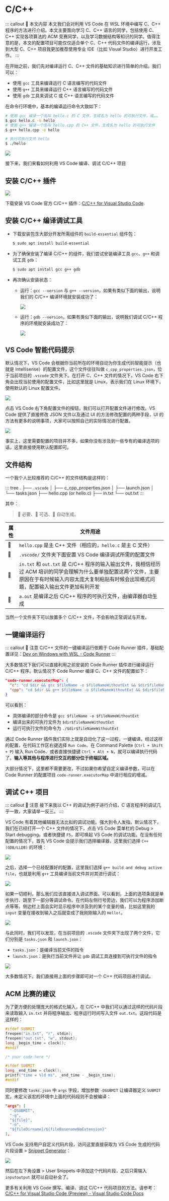 # C/C++ <a href="https://github.com/spencerwooo"><Badge text="@SpencerWoo"/></a>

::: callout 🥐 本文内容
本文我们会对利用 VS Code 在 WSL 环境中编写 C、C++ 程序的方法进行介绍。本文主要面向学习 C、C++ 语言的同学，包括使用 C、C++ 实现各项算法的 ACM 竞赛同学，以及学习数据结构等知识的同学。值得注意的是，本文的配置项目可能仅仅适合单个 C、C++ 代码文件的编译运行，涉及到大型 C、C++ 项目我更加推荐使用专业 IDE（比如 Visual Studio）进行开发工作。
:::

在开始之前，我们先对编译运行 C、C++ 文件的基础知识进行简单的介绍。我们可以：

- 使用 `gcc` 工具来编译运行 C 语言编写的代码文件
- 使用 `g++` 工具来编译运行 C++ 语言编写的代码文件
- 使用 `gdb` 工具来调试 C 或 C++ 语言编写的代码文件

在命令行环境中，基本的编译运行命令大致如下：

```bash
# 使用 gcc 编译一个名叫 hello.c 的 C 文件，生成名为 hello 的可执行文件，或……
$ gcc hello.c -o hello
# 使用 g++ 编译一个名叫 hello.cpp 的 C++ 文件，生成名为 hello 的可执行文件
$ g++ hello.cpp -o hello

# 执行可执行文件 hello
$ ./hello
```

![](https://cdn.spencer.felinae98.cn/github/2020/09/200902_222006.png)

接下来，我们来看如何利用 VS Code 编译、调试 C/C++ 项目

## 安装 C/C++ 插件

![](https://cdn.spencer.felinae98.cn/github/2020/09/200902_222006-1.png)

下载安装 VS Code 官方 C/C++ 插件：[C/C++ for Visual Studio Code](https://marketplace.visualstudio.com/items?itemName=ms-vscode.cpptools).

## 安装 C/C++ 编译调试工具

- 下载安装包含大部分开发所需组件的 `build-essential` 组件包：

  ```bash
  $ sudo apt install build-essential
  ```

- 为了确保安装了编译 C/C++ 的组件，我们尝试安装编译工具 `gcc`、`g++` 和调试工具 `gdb`：

  ```bash
  $ sudo apt install gcc g++ gdb
  ```

- 再次确认安装状态：

  - 运行：`gcc --version` 与 `g++ --version`，如果有类似下面的输出，说明我们的 C/C++ 编译环境就安装成功了：

    ![](https://cdn.spencer.felinae98.cn/github/2020/09/200902_222006-2.png)

  - 运行：`gdb --version`，如果有类似下面的输出，说明我们调试 C/C++ 程序的环境就安装成功了：

    ![](https://cdn.spencer.felinae98.cn/github/2020/09/200902_222006-3.png)

## VS Code 智能代码提示

默认情况下，VS Code 会根据你当前所在的环境自动为你生成代码智能提示（也就是 Intellisense）的配置文件，这个文件往往叫做 `c_cpp_properties.json`，位于当前项目的 `.vscode` 文件夹下。在打开 C、C++ 文件的情况下，VS Code 右下角会出现当前使用的配置文件，比如这里就是 Linux，表示我们在 Linux 环境下，使用默认的 Linux 配置文件。

![](https://cdn.spencer.felinae98.cn/github/2020/09/200902_222006-4.png)

点击 VS Code 右下角配置文件的按钮，我们可以打开配置文件进行修改。VS Code 提供了直接修改 JSON 文件以及通过 UI 的方法修改配置的两种手段，UI 的方法有更多的说明事项，大家可以按照自己的实际情况进行配置。

![](https://cdn.spencer.felinae98.cn/github/2020/09/200902_222006-5.png)

事实上，这里需要配置的项目并不多，如果你没有涉及到一些专有的编译选项的话，这里直接使用默认配置即可。

## 文件结构

一个我个人比较推荐的 C/C++ 的文件结构是这样的：

::: tree
.
├── `.vscode`
│ ├── c_cpp_properties.json
│ ├── launch.json
│ └── tasks.json
├── hello.cpp <span class="token comment">(or hello.c)</span>
├── in.txt
└── out.txt
:::

其中：

> 🔴 必要、🔵 可选、🔷 自动生成。

| 属性 | 文件用途                                                                                                                                                                                                   |
| ---- | ---------------------------------------------------------------------------------------------------------------------------------------------------------------------------------------------------------- |
| 🔴    | `hello.cpp` 是主 C++ 文件（相应的，`hello.c` 是主 C 文件）                                                                                                                                                 |
| 🔷    | `.vscode/` 文件夹下面安置 VS Code 编译调试所需的配置文件                                                                                                                                                   |
| 🔵    | `in.txt` 和 `out.txt` 是 C/C++ 程序的输入输出文件，我相信经历过 ACM 培训的同学会理解为什么要单独配置这两个文件，主要原因在于有时候输入内容太庞大复制粘贴有时候会出现格式问题，配置输入输出文件更加有利开发 |
| 🔷    | `a.out` 是编译之后 C/C++ 程序的可执行文件，由编译器自动生成                                                                                                                                                |

当然一个文件夹下可以放置多个 C/C++ 文件，不会影响正常调试与开发。

## 一键编译运行

::: callout 🍔 注意
C/C++ 文件的一键编译运行依赖于 Code Runner 插件，基础配置详见：[Dev on Windows with WSL - Code Runner](/dev/3-VSCode/3-2-Code-Runner.md)
:::

大多数情况下我们可以直接利用之前安装的 Code Runner 插件进行编译运行 C/C++ 程序。默认情况下 Code Runner 编译 C、C++ 文件的配置如下：

```json
"code-runner.executorMap": {
  "c": "cd $dir && gcc $fileName -o $fileNameWithoutExt && $dir$fileNameWithoutExt",
  "cpp": "cd $dir && g++ $fileName -o $fileNameWithoutExt && $dir$fileNameWithoutExt",
}
```

可以看到：

- 具体编译的部分命令是 `gcc $fileName -o $fileNameWithoutExt`
- 编译出来的可执行文件为 `$dir$fileNameWithoutExt`
- 运行可执行文件的命令为 `./$dir$fileNameWithoutExt`

通过 Code Runner 插件我们实际上就是自动化了这一过程，一键编译。经过这样的配置，在代码工作区右键选择 `Run Code`、在 Command Palette (`Ctrl + Shift + P`) 输入 Run Code、或者直接快捷键 `Ctrl + Alt + N`，就可以编译执行代码了。**输入等其他与程序进行交互的部分位于终端区域。**

大部分情况下，这里都不需要更改，不过如果你希望自定义编译参数，可以在 Code Runner 的配置项目 `code-runner.executorMap` 中进行相应的增减。

## 调试 C++ 项目

::: callout 🧇 注意
接下来我以 C++ 的调试为例子进行介绍，C 语言程序的调试几乎一致，大家请举一反三。
:::

VS Code 有着其他编辑器无法比拟的调试功能。强大到令人发指。默认情况下，我们在已经打开一个 C++ 文件的情况下，点击 VS Code 菜单栏的 Debug > Start debugging，或者快捷键 `F5`，即可唤起 VS Code 的调试功能。在没有任何配置的情况下，首先 VS Code 会提示我们选择编译器，这里我们选择 `C++ (GDB/LLDB)` 的环境：

![](https://cdn.spencer.felinae98.cn/github/2020/09/200902_222006-6.png)

之后，选择一个已经配置好的配置，这里我们选择 `g++ build and debug active file`，也就是利用 `g++` 工具编译当前文件并对其进行调试：

![](https://cdn.spencer.felinae98.cn/github/2020/09/200902_222006-7.png)

如果一切顺利，那么我们应该直接进入调试界面。可以看到，上面的选项条就是单步执行、跳至下一部分等调试命令。在代码左侧行号旁边，我们可以为程序添加断点等等。侧边栏上面会实时显示程序中涉及到的某个变量的值，比如这里我的 `input` 变量在接收到输入之后就变成了我刚刚输入的 `Hello!`。

![](https://cdn.spencer.felinae98.cn/github/2020/09/200902_222006-8.png)

与此同时，我们可以发现，在当前项目的 `.vscode` 文件夹下出现了两个文件，它们分别是 `tasks.json` 和 `launch.json`：

- `tasks.json`：是编译当前文件的指令
- `launch.json`：是执行当前文件并让 `gdb` 调试工具连接到可执行文件的指令

![](https://cdn.spencer.felinae98.cn/github/2020/09/200902_222006-9.png)

大多数情况下，我们直接用上面的步骤即可对一个 C++ 代码项目进行调试。

## ACM 比赛的建议

为了更方便的处理庞大的格式化输入，在 C/C++ 中我们可以通过这样的代码片段来读取输入 `in.txt` 并将程序输出、程序运行时间写入文件 `out.txt`。这段代码是这样的：

```c
#ifdef SUBMIT
freopen("in.txt", "r", stdin);
freopen("out.txt", "w", stdout);
long _begin_time = clock();
#endif

/* your code here */

#ifdef SUBMIT
long _end_time = clock();
printf("time = %ld ms", _end_time - _begin_time);
#endif
```

同时要修改 `tasks.json` 中 `args` 字段，增加参数 `-DSUBMIT` 让编译器定义 `SUBMIT` 宏，未定义该宏的环境中上面的代码段则不会被编译：

```json
"args": [
  "-DSUBMIT",
  "-g",
  "${file}",
  "-o",
  "${fileDirname}/${fileBasenameNoExtension}"
],
```

VS Code 支持用户自定义代码片段，访问这里直接获取为 VS Code 生成的代码片段设置 > [Snippet Generator](https://url.cn/5wqOpNm)：

![](https://cdn.spencer.felinae98.cn/github/2020/09/200902_222006-10.png)

然后在左下角设置 > User Snippets 中添加这个代码片段，之后只需输入 `inputoutput` 就可以自动补全了。

更多有关利用 VS Code 撰写、编译、调试 C/C++ 代码项目的方法，请参考：[C/C++ for Visual Studio Code (Preview) - Visual Studio Code Docs](https://code.visualstudio.com/docs/languages/cpp)

